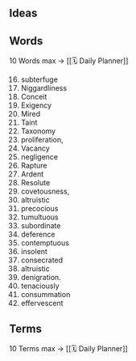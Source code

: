 ## Ideas



## Words

10 Words max -> [[🗓 Daily Planner]]

16. subterfuge
17.  Niggardliness
18. Conceit 
19. Exigency
20. Mired
21. Taint
22. Taxonomy
23. proliferation,
24. Vacancy
25. negligence
26. Rapture
27. Ardent
28. Resolute
29. covetousness,
30. altruistic
31.  precocious
32. tumultuous
33. subordinate
34. deference
35. contemptuous
36. insolent
37. consecrated
38. altruistic
39.  denigration.
40. tenaciously
41.  consummation
42. effervescent

## Terms
10 Terms max -> [[🗓 Daily Planner]]
